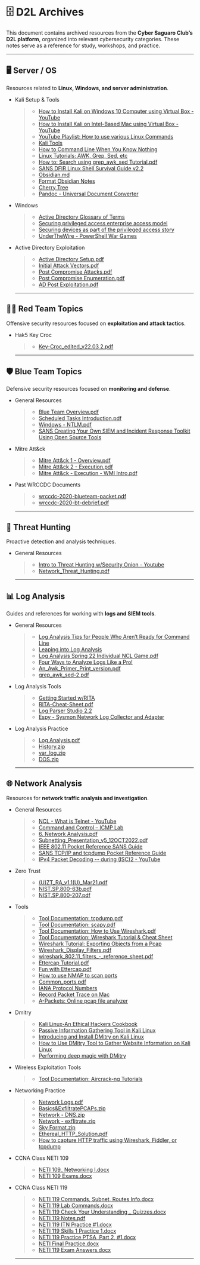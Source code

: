# 🗄️ D2L Archives

This document contains archived resources from the **Cyber Saguaro Club’s D2L platform**, organized into relevant cybersecurity categories. These notes serve as a reference for study, workshops, and practice.

---

## 🖥️ Server / OS
Resources related to **Linux, Windows, and server administration**.  
- Kali Setup & Tools
  > - [How to Install Kali on Windows 10 Computer using Virtual Box - YouTube](https://www.youtube.com/watch?v=V_Payl5FlgQ)
  > - [How to Install Kali on Intel-Based Mac using Virtual Box - YouTube](https://www.youtube.com/watch?v=ATly2NyTAw4)
  > - [YouTube Playlist: How to use various Linux Commands](https://www.youtube.com/playlist?list=PLT98CRl2KxKHaKA9-4_I38sLzK134p4GJ)
  > - [Kali Tools](https://www.kali.org/tools/)
  > - [How to Command Line When You Know Nothing](https://cryptokait.com/2021/02/22/how-to-command-line-when-you-know-nothing/)
  > - [Linux Tutorials: AWK, Grep, Sed, etc](https://www.grymoire.com/Unix/index.html)
  > - [How to: Search using grep_awk_sed Tutorial.pdf](https://github.com/user-attachments/files/21963551/grep_awk_sed.pdf)
  > - [SANS DFIR Linux Shell Survival Guide v2.2](https://d2l.arizona.edu/d2l/le/content/1153732/viewContent/12449730/View)
  > - [Obsidian.md](https://obsidian.md/)
  > - [Format Obsidian Notes](https://help.obsidian.md/syntax)
  > - [Cherry Tree](https://opensource.com/article/19/5/cherrytree-notetaking)
  > - [Pandoc - Universal Document Converter](https://pandoc.org/)
- Windows
  > - [Active Directory Glossary of Terms](https://learn.microsoft.com/en-us/archive/technet-wiki/16757.active-directory-glossary)
  > - [Securing privileged access enterprise access model](https://learn.microsoft.com/en-us/security/privileged-access-workstations/privileged-access-access-model)
  > - [Securing devices as part of the privileged access story](https://learn.microsoft.com/en-us/security/privileged-access-workstations/privileged-access-devices)
  > - [UnderTheWire - PowerShell War Games](https://underthewire.tech/wargames)
- Active Directory Exploitation
  > - [Active Directory Setup.pdf](https://github.com/user-attachments/files/21963804/Active.Directory.Setup.pdf)
  > - [Initial Attack Vectors.pdf](https://github.com/user-attachments/files/21963742/Initial.Attack.Vectors.pdf)
  > - [Post Compromise Attacks.pdf](https://github.com/user-attachments/files/21963783/Post.Compromise.Attacks.pdf)
  > - [Post Compromise Enumeration.pdf](https://github.com/user-attachments/files/21963788/Post.Compromise.Enumeration.pdf)
  > - [AD Post Exploitation.pdf](https://github.com/user-attachments/files/21963821/AD.Post.Exploitation.pdf)

  ---

## 🕵️‍♂️ Red Team Topics
Offensive security resources focused on **exploitation and attack tactics**.  
- Hak5 Key Croc
  > - [Key-Croc_edited_v22.03 2.pdf](https://github.com/user-attachments/files/21981533/Key-Croc_edited_v22.03.2.pdf)

  ---

## 🛡️ Blue Team Topics
Defensive security resources focused on **monitoring and defense**.  
- General Resources
  > - [Blue Team Overview.pdf](https://github.com/user-attachments/files/21981580/Blue.Team.Overview.pdf)
  > - [Scheduled Tasks Introduction.pdf](https://github.com/user-attachments/files/21981585/Scheduled.Tasks.Introduction.pdf)
  > - [Windows - NTLM.pdf](https://github.com/user-attachments/files/21981602/Windows.-.NTLM.pdf)
  > - [SANS Creating Your Own SIEM and Incident Response Toolkit Using Open Source Tools](https://github.com/user-attachments/files/21981605/33689.pdf)
- Mitre Att&ck
  > - [Mitre Att&ck 1 - Overview.pdf](https://github.com/user-attachments/files/21981632/Mitre.Att.ck.1.-.Overview.pdf)
  > - [Mitre Att&ck 2 - Execution.pdf](https://github.com/user-attachments/files/21981634/Mitre.Att.ck.2.-.Execution.pdf)
  > - [Mitre Att&ck - Execution - WMI Intro.pdf](https://github.com/user-attachments/files/21981650/Mitre.Att.ck.-.Execution.-.WMI.Intro.pdf)
- Past WRCCDC Documents
  > - [wrccdc-2020-blueteam-packet.pdf](https://github.com/user-attachments/files/21981722/wrccdc-2020-blueteam-packet.pdf)
  > - [wrccdc-2020-bt-debrief.pdf](https://github.com/user-attachments/files/21981725/wrccdc-2020-bt-debrief.pdf)

  ---

## 🎯 Threat Hunting
Proactive detection and analysis techniques.  
- General Resources
  > - [Intro to Threat Hunting w/Security Onion - Youtube](https://www.youtube.com/watch?v=UFQVrYe9hyk)
  > - [Network_Threat_Hunting.pdf](https://github.com/user-attachments/files/21981763/Network_Threat_Hunting_-_20220412.pdf)

  ---

## 📊 Log Analysis
Guides and references for working with **logs and SIEM tools**.  
- General Resources
  > - [Log Analysis Tips for People Who Aren’t Ready for Command Line](https://cryptokait.com/2019/08/27/log-analysis-tips-for-people-who-arent-ready-for-command-line/)
  > - [Leaping into Log Analysis](https://cryptokait.com/2019/08/27/leaping-into-log-analysis/)
  > - [Log Analysis Spring 22 Individual NCL Game.pdf](https://github.com/user-attachments/files/21981824/5.Log.Analysis.pdf)
  > - [Four Ways to Analyze Logs Like a Pro!](https://cryptokait.com/2020/09/09/four-ways-to-analyze-logs-like-a-pro/)
  > - [An_Awk_Primer_Print_version.pdf](https://github.com/user-attachments/files/21981860/An_Awk_Primer_Print_version.pdf)
  > - [grep_awk_sed-2.pdf](https://github.com/user-attachments/files/21981867/grep_awk_sed-2.pdf)
- Log Analysis Tools
  > - [Getting Started w/RITA](https://www.activecountermeasures.com/webcasts/09-09-2020-acm-webcast-getting-started-with-rita/)
  > - [RITA-Cheat-Sheet.pdf](https://github.com/user-attachments/files/21981906/RITA-Cheat-Sheet.pdf)
  > - [Log Parser Studio 2.2](https://techcommunity.microsoft.com/blog/exchange/introducing-log-parser-studio/601131)
  > - [Espy - Sysmon Network Log Collector and Adapter](https://github.com/activecm/Espy)
- Log Analysis Practice
  > - [Log Analysis.pdf](https://github.com/user-attachments/files/21981947/Log.Analysis.pdf)
  > - [History.zip](https://github.com/user-attachments/files/21981958/History.zip)
  > - [var_log.zip](https://github.com/user-attachments/files/21981966/var_log.zip)
  > - [DOS.zip](https://github.com/user-attachments/files/21981971/DOS.zip)

  ---

## 🌐 Network Analysis
Resources for **network traffic analysis and investigation**.  
- General Resources
  > - [NCL - What is Telnet - YouTube](https://www.youtube.com/watch?v=Atny5Z3vQyo&t=29s)
  > - [Command and Control – ICMP Lab](https://pentestlab.blog/tag/icmpsh/)
  > - [6. Network Analysis.pdf](https://github.com/user-attachments/files/21994366/6.Network.Analysis.pdf)
  > - [Subnetting_Presentation_v5_12OCT2022.pdf](https://github.com/user-attachments/files/21994346/Subnetting_Presentation_v5_12OCT2022.pdf)
  > - [IEEE 802.11 Pocket Reference SANS Guide](https://d2l.arizona.edu/d2l/le/content/1153732/viewContent/12449733/View)
  > - [SANS TCP/IP and tcpdump Pocket Reference Guide](https://d2l.arizona.edu/d2l/le/content/1153732/viewContent/12449737/View)
  > - [IPv4 Packet Decoding -- during (ISC)2 - YouTube](https://www.youtube.com/watch?v=3j6owFfRJNg&t=2013s)
- Zero Trust
  > - [(U)ZT_RA_v1.1(U)_Mar21.pdf](https://github.com/user-attachments/files/21994471/U.ZT_RA_v1.1.U._Mar21.pdf)
  > - [NIST.SP.800-63b.pdf](https://github.com/user-attachments/files/21994473/NIST.SP.800-63b.pdf)
  > - [NIST.SP.800-207.pdf](https://github.com/user-attachments/files/21994494/NIST.SP.800-207.pdf)
- Tools
  > - [Tool Documentation: tcpdump.pdf](https://github.com/user-attachments/files/21994642/beginners-guide-tcpdump.pdf)
  > - [Tool Documentation: scapy.pdf](https://github.com/user-attachments/files/21994647/scapy.guide.pdf)
  > - [Tool Documentation: How to Use Wireshark.pdf](https://github.com/user-attachments/files/21994678/How.to.Use.Wireshark.pdf)
  > - [Tool Documentation: Wireshark Tutorial & Cheat Sheet](https://hackertarget.com/wireshark-tutorial-and-cheat-sheet/)
  > - [Wireshark Tutorial: Exporting Objects from a Pcap](https://unit42.paloaltonetworks.com/using-wireshark-exporting-objects-from-a-pcap/)
  > - [Wireshark_Display_Filters.pdf](https://github.com/user-attachments/files/21994713/Wireshark_Display_Filters.pdf)
  > - [wireshark_802.11_filters_-_reference_sheet.pdf](https://github.com/user-attachments/files/21994733/wireshark_802.11_filters_-_reference_sheet.pdf)
  > - [Ettercap Tutorial.pdf](https://github.com/user-attachments/files/21994746/Ettercap.Tutorial.pdf)
  > - [Fun with Ettercap.pdf](https://github.com/user-attachments/files/21994838/Fun.with.Ettercap.pdf)
  > - [How to use NMAP to scan ports](https://phoenixnap.com/kb/nmap-scan-open-ports)
  > - [Common_ports.pdf](https://github.com/user-attachments/files/21994859/common_ports.pdf)
  > - [IANA Protocol Numbers](https://www.iana.org/assignments/protocol-numbers/protocol-numbers.xhtml)
  > - [Record Packet Trace on Mac](https://developer.apple.com/documentation/network/recording-a-packet-trace)
  > - [A-Packets: Online pcap file analyzer](https://apackets.com/)
- Dmitry
  > - [Kali Linux-An Ethical Hackers Cookbook](https://d2l.arizona.edu/d2l/le/content/1153732/viewContent/12443264/View)
  > - [Passive Information Gathering Tool in Kali Linux](https://www.geeksforgeeks.org/linux-unix/dmitry-passive-information-gathering-tool-in-kali-linux/)
  > - [Introducing and Install DMitry on Kali Linux](https://blog.eldernode.com/introducing-and-install-dmitry-on-kali-linux/)
  > - [How to Use DMitry Tool to Gather Website Information on Kali Linux](https://shouts.dev/articles/how-to-use-dmitry-tool-to-gather-website-information-on-kali-linux)
  > - [Performing deep magic with DMitry](https://subscription.packtpub.com/book/networking-and-servers/9781787121829/2/ch02lvl1sec28/performing-deep-magic-with-dmitry)
- Wireless Exploitation Tools
  > - [Tool Documentation: Aircrack-ng Tutorials](https://www.aircrack-ng.org/doku.php?id=tutorial)
- Networking Practice
  > - [Network Logs.pdf](https://github.com/user-attachments/files/21995135/Network.Logs.pdf)
  > - [Basics&ExfiltratePCAPs.zip](https://github.com/user-attachments/files/21995167/Basics.ExfiltratePCAPs.zip)
  > - [Network - DNS.zip](https://github.com/user-attachments/files/21995175/Network.-.DNS.zip)
  > - [Network - exflitrate.zip](https://github.com/user-attachments/files/21995184/Network.-.exflitrate.zip)
  > - [Sky Format.zip](https://github.com/user-attachments/files/21995201/Sky.Format.zip)
  > - [Ethereal_HTTP_Solution.pdf](https://github.com/user-attachments/files/21995207/Ethereal_HTTP_Solution.pdf)
  > - [How to capture HTTP traffic using Wireshark, Fiddler, or tcpdump](https://support.atlassian.com/atlassian-knowledge-base/kb/how-to-capture-http-traffic-using-wireshark-fiddler-or-tcpdump/)
- CCNA Class NETI 109
  > - [NETI 109_ Networking I.docx](https://github.com/user-attachments/files/21995215/NETI.109_.Networking.I.docx)
  > - [NETI 109 Exams.docx](https://github.com/user-attachments/files/21995217/NETI.109.Exams.docx)
- CCNA Class NETI 119
  > - [NETI 119 Commands, Subnet, Routes Info.docx](https://github.com/user-attachments/files/21995313/NETI.119.Commands.Subnet.Routes.Info.docx)
  > - [NETI 119 Lab Commands.docx](https://github.com/user-attachments/files/21995315/NETI.119.Lab.Commands.docx)
  > - [NETI 119 Check Your Understanding _ Quizzes.docx](https://github.com/user-attachments/files/21995317/NETI.119.Check.Your.Understanding._.Quizzes.docx)
  > - [NETI 119 Notes.pdf](https://github.com/user-attachments/files/21995356/NETI.119.Notes.pdf)
  > - [NETI 119 ITN Practice #1.docx](https://github.com/user-attachments/files/21995361/NETI.119.ITN.Practice.1.docx)
  > - [NETI 119 Skills 1 Practice 1.docx](https://github.com/user-attachments/files/21995364/NETI.119.Skills.1.Practice.1.docx)
  > - [NETI 119 Practice PTSA, Part 2, #1.docx](https://github.com/user-attachments/files/21995365/NETI.119.Practice.PTSA.Part.2.1.docx)
  > - [NETI Final Practice.docx](https://github.com/user-attachments/files/21995367/NETI.Final.Practice.docx)
  > - [NETI 119 Exam Answers.docx](https://github.com/user-attachments/files/21995382/NETI.119.Exam.Answers.docx)
  ---

